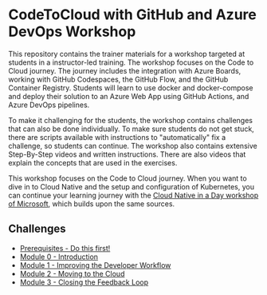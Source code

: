 # CodeToCloud with GitHub and Azure DevOps Workshop

This repository contains the trainer materials for a workshop targeted at students in a instructor-led training. The workshop focuses on the Code to Cloud journey. The journey includes the integration with Azure Boards, working with GitHub Codespaces, the GitHub Flow, and the GitHub Container Registry. Students will learn to use docker and docker-compose and deploy their solution to an Azure Web App using GitHub Actions, and Azure DevOps pipelines.

To make it challenging for the students, the workshop contains challenges that can also be done individually. To make sure students do not get stuck, there are scripts available with instructions to "automatically" fix a challenge, so students can continue. The workshop also contains extensive Step-By-Step videos and written instructions. There are also videos that explain the concepts that are used in the exercises.

This workshop focuses on the Code to Cloud journey. When you want to dive in to Cloud Native and the setup and configuration of Kubernetes, you can continue your learning journey with the [Cloud Native in a Day workshop of Microsoft](https://github.com/microsoft/Cloud-Native-In-a-Day), which builds upon the same sources. 

## Challenges

* [Prerequisites - Do this first!](Prerequisites/Readme.md)
* [Module 0 - Introduction](Module0-Introduction/Introduction.md)
* [Module 1 - Improving the Developer Workflow](Module1-ImprovingDeveloperFlow/ImprovingDeveloperWorkflow.md)
* [Module 2 - Moving to the Cloud](Module2-MovingToTheCloud/MovingToTheCloud.md)
* [Module 3 - Closing the Feedback Loop](Module3-ClosingTheFeedbackLoop/ClosingTheFeedbackloop.md)